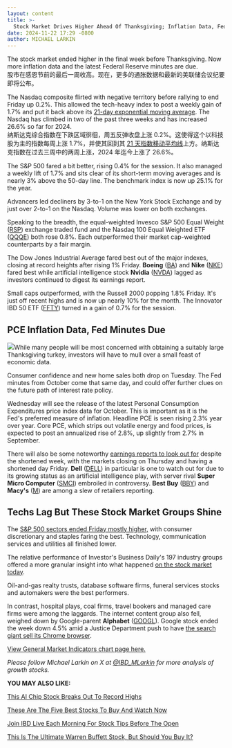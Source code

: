 ```yaml
---
layout: content
title: >-
  Stock Market Drives Higher Ahead Of Thanksgiving; Inflation Data, Fed Minutes Due	感恩节前股市走高;通胀数据，美联储会议纪要到期
date: 2024-11-22 17:29 -0800
author: MICHAEL LARKIN
---
```






The stock market ended higher in the final week before Thanksgiving. Now more inflation data and the latest Federal Reserve minutes are due.  
股市在感恩节前的最后一周收高。现在，更多的通胀数据和最新的美联储会议纪要即将公布。


The Nasdaq composite flirted with negative territory before rallying to end Friday up 0.2%. This allowed the tech-heavy index to post a weekly gain of 1.7% and put it back above its [21-day exponential moving average](https://www.investors.com/how-to-invest/investors-corner/what-is-the-21-day-exponential-moving-average/). The Nasdaq has climbed in two of the past three weeks and has increased 26.6% so far for 2024.  
纳斯达克综合指数在下跌区域徘徊，周五反弹收盘上涨 0.2%。这使得这个以科技股为主的指数每周上涨 1.7%，并使其回到其 [21 天指数移动平均线](https://www.investors.com/how-to-invest/investors-corner/what-is-the-21-day-exponential-moving-average/)上方。纳斯达克指数在过去三周中的两周上涨，2024 年迄今上涨了 26.6%。




The S&P 500 fared a bit better, rising 0.4% for the session. It also managed a weekly lift of 1.7% and sits clear of its short-term moving averages and is nearly 3% above the 50-day line. The benchmark index is now up 25.1% for the year.  


Advancers led decliners by 3-to-1 on the New York Stock Exchange and by just over 2-to-1 on the Nasdaq. Volume was lower on both exchanges.  


Speaking to the breadth, the equal-weighted Invesco S&P 500 Equal Weight ([RSP](https://research.investors.com/quote.aspx?symbol=RSP)) exchange traded fund and the Nasdaq 100 Equal Weighted ETF ([QQQE](https://research.investors.com/quote.aspx?symbol=QQQE)) both rose 0.8%. Each outperformed their market cap-weighted counterparts by a fair margin.  


The Dow Jones Industrial Average fared best out of the major indexes, closing at record heights after rising 1% Friday. **Boeing** ([BA](https://research.investors.com/quote.aspx?symbol=BA)) and **Nike** ([NKE](https://research.investors.com/quote.aspx?symbol=NKE)) fared best while artificial intelligence stock **Nvidia** ([NVDA](https://research.investors.com/quote.aspx?symbol=NVDA)) lagged as investors continued to digest its earnings report.  


Small caps outperformed, with the Russell 2000 popping 1.8% Friday. It's just off recent highs and is now up nearly 10% for the month. The Innovator IBD 50 ETF ([FFTY](https://research.investors.com/quote.aspx?symbol=FFTY)) turned in a gain of 0.7% for the session.  


PCE Inflation Data, Fed Minutes Due
-----------------------------------


![](https://www.investors.com/wp-content/uploads/2024/11/MP112224-272x300.jpg)While many people will be most concerned with obtaining a suitably large Thanksgiving turkey, investors will have to mull over a small feast of economic data.  


Consumer confidence and new home sales both drop on Tuesday. The Fed minutes from October come that same day, and could offer further clues on the future path of interest rate policy.  


Wednesday will see the release of the latest Personal Consumption Expenditures price index data for October. This is important as it is the Fed's preferred measure of inflation. Headline PCE is seen rising 2.3% year over year. Core PCE, which strips out volatile energy and food prices, is expected to post an annualized rise of 2.8%, up slightly from 2.7% in September.  


There will also be some noteworthy [earnings reports to look out for](https://www.investors.com/category/research/earnings-preview/) despite the shortened week, with the markets closing on Thursday and having a shortened day Friday. **Dell** ([DELL](https://research.investors.com/quote.aspx?symbol=DELL)) in particular is one to watch out for due to its growing status as an artificial intelligence play, with server rival **Super Micro Computer** ([SMCI](https://research.investors.com/quote.aspx?symbol=SMCI)) embroiled in controversy. **Best Buy** ([BBY](https://research.investors.com/quote.aspx?symbol=BBY)) and **Macy's** ([M](https://research.investors.com/quote.aspx?symbol=M)) are among a slew of retailers reporting.  


Techs Lag But These Stock Market Groups Shine
---------------------------------------------


The [S&P 500 sectors ended Friday mostly higher,](https://www.investors.com/category/etfs-and-funds/sectors/) with consumer discretionary and staples faring the best. Technology, communication services and utilities all finished lower.  



The relative performance of Investor's Business Daily's 197 industry groups offered a more granular insight into what happened [on the stock market today](https://www.investors.com/news/stock-market-today-stock-market-news/).  


Oil-and-gas realty trusts, database software firms, funeral services stocks and automakers were the best performers.  


In contrast, hospital plays, coal firms, travel bookers and managed care firms were among the laggards. The internet content group also fell, weighed down by Google-parent **Alphabet** ([GOOGL](https://research.investors.com/quote.aspx?symbol=GOOGL)). Google stock ended the week down 4.5% amid a Justice Department push to have [the search giant sell its Chrome browser](https://www.investors.com/news/technology/google-stock-justice-department-chrome-sale-apple-search-payments/).  


[View General Market Indicators chart page here.](https://www.investors.com/wp-content/uploads/2024/11/DailyGMI_112224.pdf) 


*Please follow Michael Larkin on X at [@IBD\_MLarkin](https://twitter.com/IBD_MLarkin) for more analysis of growth stocks.* 


**YOU MAY ALSO LIKE:** 


[This AI Chip Stock Breaks Out To Record Highs](https://www.investors.com/stock-lists/ipo-analysis/ai-stock-astera-labs-alab/) 


[These Are The Five Best Stocks To Buy And Watch Now](https://www.investors.com/research/best-stocks-to-buy-now/) 


[Join IBD Live Each Morning For Stock Tips Before The Open](https://shop.investors.com/offer/splashresponsive.aspx?id=IBD-Live&intcode=invstcntnartcls%7Ccms%7Cibdlive%7C2020%7C07%7Cibdlive%7Cna%7C%7C727112&src=A00433A) 


[This Is The Ultimate Warren Buffett Stock, But Should You Buy It?](https://www.investors.com/research/berkshire-hathaway-stock-buy-now-warren-buffett-stock/) 




